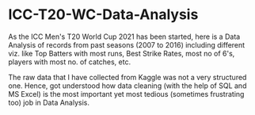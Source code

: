 # ICC-T20-WC-Data-Analysis
As the ICC Men's T20 World Cup 2021 has been started, here is a Data Analysis of records from past seasons (2007 to 2016) including different viz. like Top Batters with most runs, Best Strike Rates, most no of 6's, players with most no. of catches, etc.

The raw data that I have collected from Kaggle was not a very structured one. Hence, got understood how data cleaning (with the help of SQL and MS Excel) is the most important yet most tedious (sometimes frustrating too) job in Data Analysis.
